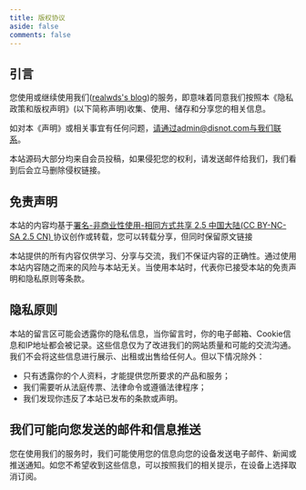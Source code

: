 ```yaml
---
title: 版权协议
aside: false
comments: false
---
```


引言
--

您使用或继续使用我们([realwds's blog](https://realwds-blog.vercel.app))的服务，即意味着同意我们按照本《隐私政策和版权声明》(以下简称声明)收集、使用、储存和分享您的相关信息。

如对本《声明》或相关事宜有任何问题，请通过admin@disnot.com与我们联系。

本站源码大部分均来自会员投稿，如果侵犯您的权利，请发送邮件给我们，我们看到后会立马删除侵权链接。

免责声明
----

本站的内容均基于[署名-非商业性使用-相同方式共享 2.5 中国大陆(CC BY-NC-SA 2.5 CN) ](http://creativecommons.org/licenses/by-nc-sa/2.5/cn/)协议创作或转载，您可以转载分享，但同时保留原文链接

本站提供的所有内容仅供学习、分享与交流，我们不保证内容的正确性。通过使用本站内容随之而来的风险与本站无关。当使用本站时，代表你已接受本站的免责声明和隐私原则等条款。

隐私原则
----

本站的留言区可能会透露你的隐私信息，当你留言时，你的电子邮箱、Cookie信息和IP地址都会被记录。这些信息仅为了改进我们的网站质量和可能的交流沟通。我们不会将这些信息进行展示、出租或出售给任何人。但以下情况除外：

-   只有透露你的个人资料，才能提供您所要求的产品和服务；
-   我们需要听从法庭传票、法律命令或遵循法律程序；
-   我们发现你违反了本站已发布的条款或声明。

我们可能向您发送的邮件和信息推送
----------------

您在使用我们的服务时，我们可能使用您的信息向您的设备发送电子邮件、新闻或推送通知。如您不希望收到这些信息，可以按照我们的相关提示，在设备上选择取消订阅。